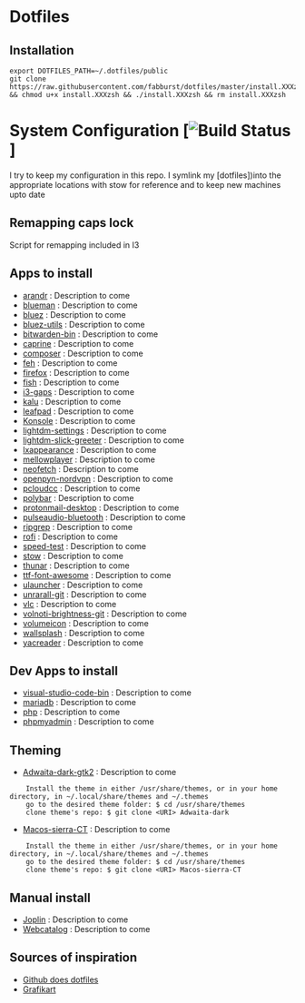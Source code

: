 # Dotfiles

## Installation
```
export DOTFILES_PATH=~/.dotfiles/public
git clone https://raw.githubusercontent.com/fabburst/dotfiles/master/install.XXXzsh && chmod u+x install.XXXzsh && ./install.XXXzsh && rm install.XXXzsh
```
# System Configuration [![Build Status](https://travis-ci.org/joemccann/dillinger.svg?branch=master)]

I try to keep my configuration in this repo. I symlink
my [dotfiles])into the appropriate locations with stow for reference and to keep new machines upto date

## Remapping caps lock

Script for remapping included in I3

## Apps to install

- [arandr](https://#) : Description to come
- [blueman](https://#) : Description to come
- [bluez](https://#) : Description to come
- [bluez-utils](https://#) : Description to come
- [bitwarden-bin](https://#) : Description to come
- [caprine](https://#) : Description to come
- [composer](https://#) : Description to come
- [feh](https://#) : Description to come
- [firefox](https://#) : Description to come
- [fish](https://#) : Description to come
- [i3-gaps](https://#) : Description to come
- [kalu](https://#) : Description to come
- [leafpad](https://#) : Description to come
- [Konsole](https://#) : Description to come
- [lightdm-settings](https://#) : Description to come
- [lightdm-slick-greeter](https://#) : Description to come
- [lxappearance](https://#) : Description to come
- [mellowplayer](https://#) : Description to come
- [neofetch](https://#) : Description to come
- [openpyn-nordvpn](https://#) : Description to come
- [pcloudcc](https://#) : Description to come
- [polybar](https://#) : Description to come
- [protonmail-desktop](https://#) : Description to come
- [pulseaudio-bluetooth](https://#) : Description to come
- [ripgrep](https://#) : Description to come
- [rofi](https://#) : Description to come
- [speed-test](https://#) : Description to come
- [stow](https://#) : Description to come
- [thunar](https://#) : Description to come
- [ttf-font-awesome](https://#) : Description to come
- [ulauncher](https://#) : Description to come
- [unrarall-git](https://#) : Description to come
- [vlc](https://#) : Description to come
- [volnoti-brightness-git](https://#) : Description to come
- [volumeicon](https://#) : Description to come
- [wallsplash](https://#) : Description to come
- [yacreader](https://#) : Description to come

## Dev Apps to install

- [visual-studio-code-bin](https://#) : Description to come
- [mariadb](https://#) : Description to come
- [php](https://#) : Description to come
- [phpmyadmin](https://#) : Description to come

## Theming

- [Adwaita-dark-gtk2](https://github.com/axxapy/Adwaita-dark-gtk2) : Description to come
```
    Install the theme in either /usr/share/themes, or in your home directory, in ~/.local/share/themes and ~/.themes
    go to the desired theme folder: $ cd /usr/share/themes
    clone theme's repo: $ git clone <URI> Adwaita-dark
```
- [Macos-sierra-CT](https://github.com/zayronxio/Macos-sierra-CT2) : Description to come
```
    Install the theme in either /usr/share/themes, or in your home directory, in ~/.local/share/themes and ~/.themes
    go to the desired theme folder: $ cd /usr/share/themes
    clone theme's repo: $ git clone <URI> Macos-sierra-CT
```
## Manual install

- [Joplin](https://joplin.cozic.net/) : Description to come
- [Webcatalog](https://getwebcatalog.com/) : Description to come

## Sources of inspiration
- [Github does dotfiles](http://dotfiles.github.io/)
- [Grafikart](https://github.com/grafikart/dotfiles)
